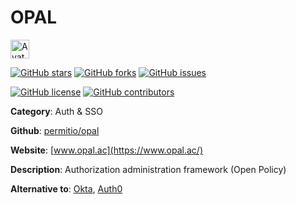 
# OPAL 

<a href="https://www.opal.ac/"><img src="https://icons.duckduckgo.com/ip3/www.opal.ac.ico" alt="Avatar" width="30" height="30" /></a>

[![GitHub stars](https://img.shields.io/github/stars/permitio/opal.svg?style=social&label=Star&maxAge=2592000)](https://GitHub.com/permitio/opal/stargazers/) [![GitHub forks](https://img.shields.io/github/forks/permitio/opal.svg?style=social&label=Fork&maxAge=2592000)](https://GitHub.com/permitio/opal/network/) [![GitHub issues](https://img.shields.io/github/issues/permitio/opal.svg)](https://GitHub.com/Npermitio/opal/issues/)

[![GitHub license](https://img.shields.io/github/license/permitio/opal.svg)](https://github.com/permitio/opal/blob/master/LICENSE) [![GitHub contributors](https://img.shields.io/github/contributors/permitio/opal.svg)](https://GitHub.com/permitio/opal/graphs/contributors/) 

**Category**: Auth & SSO

**Github**: [permitio/opal](https://github.com/permitio/opal)

**Website**: [www.opal.ac](https://www.opal.ac/)

**Description**:
Authorization administration framework (Open Policy)

**Alternative to**: [Okta](https://okta.com/), [Auth0](https://auth0.com/)
